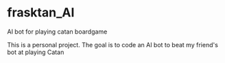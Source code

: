 # frasktan_AI
AI bot for playing catan boardgame

This is a personal project. The goal is to code an AI bot to beat my friend's bot at playing Catan
